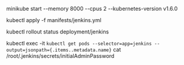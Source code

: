 minikube start --memory 8000 --cpus 2 --kubernetes-version v1.6.0

kubectl apply -f manifests/jenkins.yml

kubectl rollout status deployment/jenkins

kubectl exec -it `kubectl get pods --selector=app=jenkins --output=jsonpath={.items..metadata.name}` cat /root/.jenkins/secrets/initialAdminPassword

